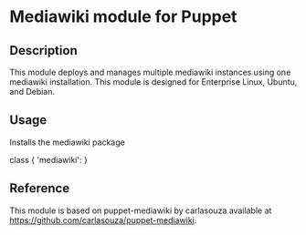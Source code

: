 # Mediawiki module for Puppet

## Description

This module deploys and manages multiple mediawiki instances using one mediawiki installation. This module is designed for Enterprise Linux, Ubuntu, and Debian.

## Usage

Installs the mediawiki package  

  class { 'mediawiki': }

## Reference

This module is based on puppet-mediawiki by carlasouza available at https://github.com/carlasouza/puppet-mediawiki.
